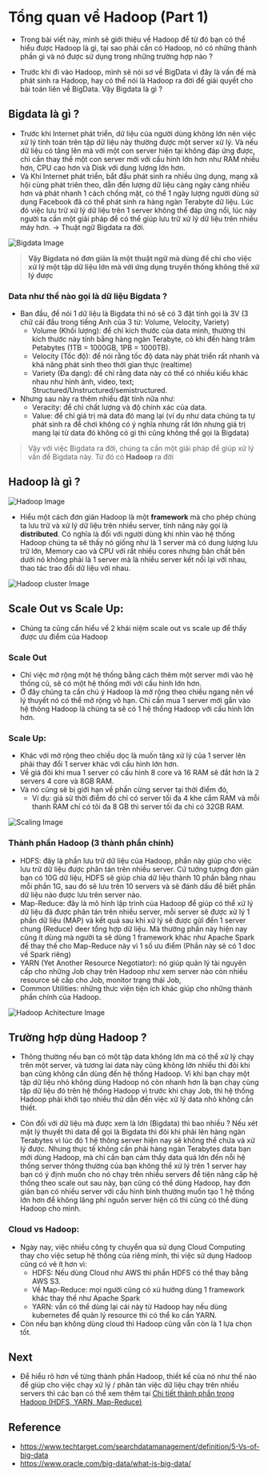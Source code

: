 # Tổng quan về Hadoop (Part 1)

- Trong bài viết này, mình sẽ giới thiệu về Hadoop để từ đó bạn có thể hiểu được Hadoop là gì, tại sao phải cần có Hadoop, nó có những thành phần gì và nó được sử dụng trong những trường hợp nào ?

- Trước khi đi vào Hadoop, mình sẽ nói sơ về BigData vì đây là vấn đề mà phát sinh ra Hadoop, hay có thể nói là Hadoop ra đời để giải quyết cho bài toán liên về BigData. Vậy Bigdata là gì ?

## Bigdata là gì ?
- Trước khi Internet phát triển, dữ liệu của người dùng không lớn nên việc xử lý tính toán trên tập dữ liệu này thường được một server xử lý. Và nếu dữ liệu có tăng lên mà với một con server hiện tại không đáp ứng được, chỉ cần thay thế một con server mới với cấu hình lớn hơn như RAM nhiều hơn, CPU cao hơn và Disk với dung lượng lớn hơn. 
- Và Khi Internet phát triển, bắt đầu phát sinh ra nhiều ứng dụng, mạng xã hội cùng phát triên theo, dẫn đến lượng dữ liệu càng ngày càng nhiều hơn và phát nhanh 1 cách chống mặt, có thể 1 ngày lượng người dùng sử dụng Facebook đã có thể phát sinh ra hàng ngàn Terabyte dữ liệu. Lúc đó việc lưu trữ xử lý dữ liệu trên 1 server không thể đáp ứng nổi, lúc này người ta cần một giải pháp để có thể giúp lưu trữ xử lý dữ liệu trên nhiều máy hơn. -> Thuật ngữ Bigdata ra đời.

![Bigdata Image](./bigdata.png)

> **Vậy Bigdata nó đơn giản là một thuật ngữ mà dùng để chỉ cho việc xử lý một tập dữ liệu lớn mà với ứng dụng truyền thống không thể xử lý được** 


### Data như thế nào gọi là dữ liệu Bigdata ?
- Ban đầu, để nói 1 dữ liệu là Bigdata thì nó sẽ có 3 đặt tính gọi là 3V (3 chữ cái đầu trong tiếng Anh của 3 từ: Volume, Velocity, Variety) 
  * Volume (Khối lượng): để chỉ kích thước của data mình, thường thì kích thước này tính bằng hàng ngàn Terabyte, có khi đến hàng trăm Petabytes (1TB = 1000GB, 1PB = 1000TB).
  * Velocity (Tốc độ): để nói rằng tốc độ data này phát triển rất nhanh và khả năng phát sinh theo thời gian thực (realtime)
  * Variety (Đa dạng): để chỉ rằng data này có thể có nhiều kiểu khác nhau như hình ảnh, video, text; Structured/Unstructured/semistructured.
- Nhưng sau này ra thêm nhiều đặt tính nữa như:
  * Veracity: để chỉ chất lượng và độ chính xác của data.
  * Value: để chỉ giá trị mà data đó mang lại (ví dụ như data chúng ta tự phát sinh ra để chơi không có ý nghĩa nhưng rất lớn nhưng giá trị mang lại từ data đó không có gì thì cũng không thể gọi là Bigdata)


> Vậy với việc Bigdata ra đời, chúng ta cần một giải pháp để giúp xử lý vấn đề Bigdata này. Từ đó có **Hadoop** ra đời

## Hadoop là gì ?

![Hadoop Image](./hadoop.jpeg)

- Hiểu một cách đơn giản Hadoop là một **framework** mà cho phép chúng ta lưu trữ và xử lý dữ liệu trên nhiều server, tính năng này gọi là **distributed**. Có nghĩa là đối với người dùng khi nhìn vào hệ thống Hadoop chúng ta sẽ thấy nó giống như là 1 server mà có dung lượng lưu trữ lớn, Memory cao và CPU với rất nhiều cores nhưng bản chất bên dưới nó không phải là 1 server mà là nhiều server kết nối lại với nhau, thao tác trao đổi dữ liệu với nhau. 

![Hadoop cluster Image](./hadoop-cluster.png)

## Scale Out vs Scale Up:
- Chúng ta cũng cần hiểu về 2 khái niệm scale out vs scale up để thấy được ưu điểm của Hadoop
### Scale Out
- Chỉ việc mở rộng một hệ thống bằng cách thêm một server mới vào hệ thống cũ, sẽ có một hệ thống mới với cấu hình lớn hơn.
- Ở đây chúng ta cần chú ý Hadoop là mở rộng theo chiều ngang nên về lý thuyết nó có thể mở rộng vô hạn. Chỉ cần mua 1 server mới gắn vào hệ thông Hadoop là chúng ta sẽ có 1 hệ thống Hadoop với cấu hình lớn hơn.
### Scale Up:
- Khác với mở rộng theo chiều dọc là muốn tăng xử lý của 1 server lên phải thay đổi 1 server khác với cấu hình lớn hơn.
- Về giá đôi khi mua 1 server có cấu hình 8 core và 16 RAM sẽ đắt hơn là 2 servers 4 core và 8GB RAM.
- Và nó cũng sẽ bị giới hạn về phần cừng server tại thời điểm đó, 
  * Ví dụ: giả sử thời điểm đó chỉ có server tối đa 4 khe cắm RAM và mỗi thanh RAM chỉ có tôi đa 8 GB thì server tối đa chỉ có 32GB RAM.

![Scaling Image](./scaling.png)

### Thành phần Hadoop (3 thành phần chính)
- HDFS: đây là phần lưu trữ dữ liệu của Hadoop, phần này giúp cho việc lưu trữ dữ liệu được phân tán trên nhiều server. Cứ tưởng tượng đơn giản bạn có 10G dữ liệu, HDFS sẽ giúp chia dữ liệu thành 10 phần bằng nhau mỗi phần 1G, sau đó sẽ lưu trên 10 servers và sẽ đánh dấu để biết phần dữ liệu nào được lưu trên server nào.
- Map-Reduce: đây là mô hình lập trình của Hadoop để giúp có thể xử lý dữ liệu đã được phân tán trên nhiều server, mỗi server sẽ được xử lý 1 phần dữ liệu (MAP) và kết quả sau khi xử lý sẽ được gửi đến 1 server chung (Reduce) deer tổng hợp dữ liệu. Mà thường phần này hiện nay cũng ít dùng mà người ta sẽ dùng 1 framework khác như Apache Spark để thay thế cho Map-Reduce này vì 1 số ưu điểm (Phần này sẽ có 1 doc về Spark riêng)
- YARN (Yet Another Resource Negotiator): nó giúp quản lý tài nguyên cấp cho những Job chạy trên Hadoop như xem server nào còn nhiều resource sẽ cấp cho Job, monitor trạng thái Job,
- Common Utilities: những thưc viện tiện ích khác giúp cho những thành phần chính của Hadoop.

![Hadoop Achitecture Image](./hadoop_architecture.jpeg)

## Trường hợp dùng Hadoop ?
- Thông thường nếu bạn có một tập data không lớn mà có thể xử lý chạy trên một server, và tương lai data này cũng không lớn nhiều thì đôi khi bạn cũng không cần dùng đến hệ thống Hadoop. Vì khi bạn chạy một tập dữ liệu nhỏ không dùng Hadoop nó còn nhanh hơn là bạn chạy cùng tập dữ liệu đó trên hệ thống Hadoop vì trước khi chạy Job, thì hệ thống Hadoop phải khởi tạo nhiều thứ dẫn đến việc xử lý data nhỏ không cần thiết.

- Còn đối với dữ liệu mà được xem là lớn (Bigdata) thì bao nhiều ? Nếu xét mặt lý thuyết thì data để gọi là Bigdata thì đôi khi phải lên hàng ngàn Terabytes vì lúc đó 1 hệ thông server hiện nay sẽ không thể chứa và xử lý được. Nhưng thực tế không cần phải hàng ngàn Terabytes data bạn mới dùng Hadoop, mà chỉ cần bạn cảm thấy data quá lớn đến nỗi hệ thống server thông thường của bạn không thể xử lý trên 1 server hay bạn có ý định muốn cho nó chạy trên nhiều servers để tiện nâng cấp hệ thống theo scale out sau này, bạn cũng có thể dùng Hadoop, hay đơn giản bạn có nhiều server với cấu hình bình thường muốn tạo 1 hệ thống lớn hơn để không lãng phí nguồn server hiện có thì cũng có thể dùng Hadoop cho mình.

### Cloud vs Hadoop:
- Ngày nay, việc nhiều công ty chuyển qua sử dụng Cloud Computing thay cho việc setup hệ thống của riêng mình, thì việc sử dụng Hadoop cũng có vẻ ít hơn vì:
  + HDFS: Nếu dùng Cloud như AWS thì phần HDFS có thể thay bằng AWS S3.
  + Về Map-Reduce: mọi người cũng có xú hướng dùng 1 framework khác thay thế như Apache Spark
  + YARN: vẫn có thể dùng lại cái này từ Hadoop hay nếu dùng kubernetes để quản lý resource thì có thể ko cần YARN.
- Còn nếu bạn không dùng cloud thì Hadoop cũng vẫn còn là 1 lựa chọn tốt.


## Next
- Để hiểu rõ hơn về từng thành phần Hadoop, thiết kế của nó như thế nào để giúp cho việc chạy xử lý / phân tán việc dữ liệu chạy trên nhiều servers thì các bạn có thể xem thêm tại [Chi tiết thành phần trong Hadoop (HDFS, YARN, Map-Reduce)](#def)


## Reference
- https://www.techtarget.com/searchdatamanagement/definition/5-Vs-of-big-data
- https://www.oracle.com/big-data/what-is-big-data/
